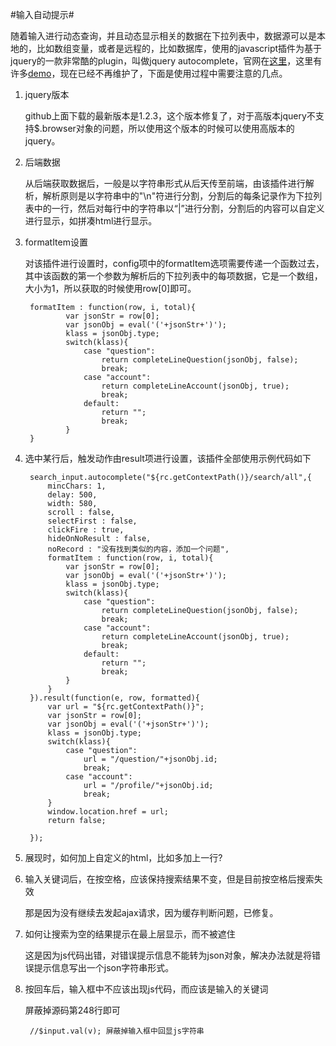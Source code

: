 #输入自动提示#

随着输入进行动态查询，并且动态显示相关的数据在下拉列表中，数据源可以是本地的，比如数组变量，或者是远程的，比如数据库，使用的javascript插件为基于jquery的一款非常酷的plugin，叫做jquery autocomplete，官网在[这里](https://github.com/agarzola/jQueryAutocompletePlugin)，这里有许多[demo](http://jquery.bassistance.de/autocomplete/demo/)，现在已经不再维护了，下面是使用过程中需要注意的几点。

1. jquery版本
	
	github上面下载的最新版本是1.2.3，这个版本修复了，对于高版本jquery不支持$.browser对象的问题，所以使用这个版本的时候可以使用高版本的jquery。

2. 后端数据

	从后端获取数据后，一般是以字符串形式从后天传至前端，由该插件进行解析，解析原则是以字符串中的"\n"符进行分割，分割后的每条记录作为下拉列表中的一行，然后对每行中的字符串以“|”进行分割，分割后的内容可以自定义进行显示，如拼凑html进行显示。

3. formatItem设置

	对该插件进行设置时，config项中的formatItem选项需要传递一个函数过去，其中该函数的第一个参数为解析后的下拉列表中的每项数据，它是一个数组，大小为1，所以获取的时候使用row[0]即可。
			
		formatItem : function(row, i, total){
                var jsonStr = row[0];
                var jsonObj = eval('('+jsonStr+')');
                klass = jsonObj.type;
                switch(klass){
                    case "question":
                        return completeLineQuestion(jsonObj, false);
                        break;
                    case "account":
                        return completeLineAccount(jsonObj, true);
                        break;
                    default:
                        return "";
                        break;
                }
        }

4. 选中某行后，触发动作由result项进行设置，该插件全部使用示例代码如下
	
		search_input.autocomplete("${rc.getContextPath()}/search/all",{
            mincChars: 1,
            delay: 500,
            width: 580,
            scroll : false,
            selectFirst : false,
            clickFire : true,
            hideOnNoResult : false,
            noRecord : "没有找到类似的内容，添加一个问题",
            formatItem : function(row, i, total){
                var jsonStr = row[0];
                var jsonObj = eval('('+jsonStr+')');
                klass = jsonObj.type;
                switch(klass){
                    case "question":
                        return completeLineQuestion(jsonObj, false);
                        break;
                    case "account":
                        return completeLineAccount(jsonObj, true);
                        break;
                    default:
                        return "";
                        break;
                }
            }
        }).result(function(e, row, formatted){
            var url = "${rc.getContextPath()}";
            var jsonStr = row[0];
            var jsonObj = eval('('+jsonStr+')');
            klass = jsonObj.type;
            switch(klass){
                case "question":
                    url = "/question/"+jsonObj.id;
                    break;
                case "account":
                    url = "/profile/"+jsonObj.id;
                    break;
            }
            window.location.href = url;
            return false;

        });
                
5. 展现时，如何加上自定义的html，比如多加上一行?

6. 输入关键词后，在按空格，应该保持搜索结果不变，但是目前按空格后搜索失效

	那是因为没有继续去发起ajax请求，因为缓存判断问题，已修复。

7. 如何让搜索为空的结果提示在最上层显示，而不被遮住

	这是因为js代码出错，对错误提示信息不能转为json对象，解决办法就是将错误提示信息写出一个json字符串形式。

8. 按回车后，输入框中不应该出现js代码，而应该是输入的关键词
	
	屏蔽掉源码第248行即可
		
		//$input.val(v); 屏蔽掉输入框中回显js字符串